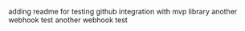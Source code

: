 adding readme for testing github integration with mvp library
another webhook test
another webhook test
